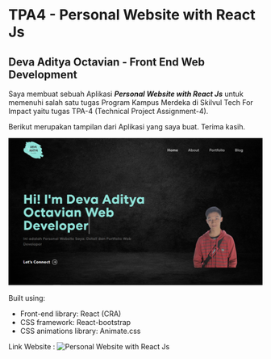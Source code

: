 # TPA4 - Personal Website with React Js

## Deva Aditya Octavian - Front End Web Development

Saya membuat sebuah Aplikasi _**Personal Website with React Js**_ untuk memenuhi salah satu tugas Program Kampus Merdeka di Skilvul Tech For Impact yaitu tugas TPA-4 (Technical Project Assignment-4).

Berikut merupakan tampilan dari Aplikasi yang saya buat. Terima kasih.

![HomePage](src/assets/img/homepage.png)

Built using:

- Front-end library: React (CRA)
- CSS framework: React-bootstrap
- CSS animations library: Animate.css

Link Website : ![Personal Website with React Js](https://personal-webiste-w-reactjs-devaaditya.netlify.app/)
